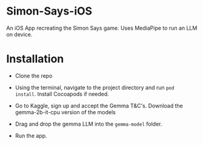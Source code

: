 # Simon-Says-iOS
An iOS App recreating the Simon Says game. Uses MediaPipe to run an LLM on device.

# Installation

- Clone the repo

- Using the terminal, navigate to the project directory and run `pod install`. Install Cocoapods if needed.

- Go to Kaggle, sign up and accept the Gemma T&C's. Download the gemma-2b-it-cpu version of the models

- Drag and drop the gemma LLM into the `gemma-model` folder.

- Run the app.

